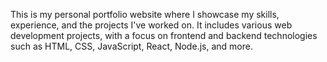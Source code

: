 
This is my personal portfolio website where I showcase my skills, experience, and the projects I've worked on. It includes various web development projects, with a focus on frontend and backend technologies such as HTML, CSS, JavaScript, React, Node.js, and more.
